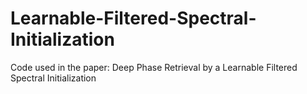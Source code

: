 # Learnable-Filtered-Spectral-Initialization
Code used in the paper: Deep Phase Retrieval by a Learnable Filtered Spectral Initialization
